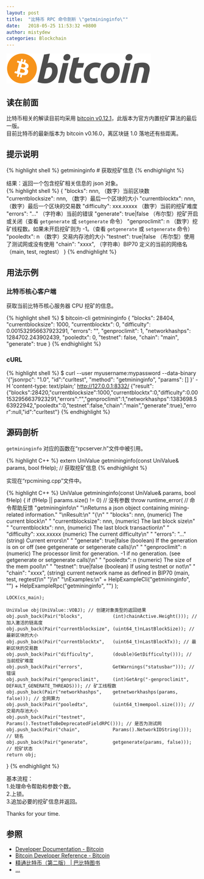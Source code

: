 ```yaml
---
layout: post
title:  "比特币 RPC 命令剖析 \"getmininginfo\""
date:   2018-05-25 11:53:32 +0800
author: mistydew
categories: Blockchain
---
```

![bitcoin](/images/20180504/bitcoin.svg)

## 读在前面
比特币相关的解读目前均采用 [bitcoin v0.12.1](https://github.com/bitcoin/bitcoin/tree/v0.12.1)，此版本为官方内置挖矿算法的最后一版。<br>
目前比特币的最新版本为 bitcoin v0.16.0，离区块链 1.0 落地还有些距离。

## 提示说明

{% highlight shell %}
getmininginfo # 获取挖矿信息
{% endhighlight %}

结果：返回一个包含挖矿相关信息的 json 对象。<br>
{% highlight shell %}
{
  "blocks": nnn,             （数字）当前区块数
  "currentblocksize": nnn,   （数字）最后一个区块的大小
  "currentblocktx": nnn,     （数字）最后一个区块的交易数
  "difficulty": xxx.xxxxx    （数字）当前的挖矿难度
  "errors": "..."          （字符串）当前的错误
  "generate": true|false     （布尔型）挖矿开启或关闭（查看 `getgenerate` 或 `setgenerate` 命令）
  "genproclimit": n          （数字）挖矿线程数。如果未开启挖矿则为 -1。（查看 `getgenerate` 或 `setgenerate` 命令）
  "pooledtx": n              （数字）交易内存池的大小
  "testnet": true|false      （布尔型）使用了测试网或没有使用
  "chain": "xxxx",         （字符串）BIP70 定义的当前的网络名（main, test, regtest）
}
{% endhighlight %}

## 用法示例

### 比特币核心客户端

获取当前比特币核心服务器 CPU 挖矿的信息。

{% highlight shell %}
$ bitcoin-cli getmininginfo
{
  "blocks": 28404,
  "currentblocksize": 1000,
  "currentblocktx": 0,
  "difficulty": 0.001532956637923291,
  "errors": "",
  "genproclimit": 1,
  "networkhashps": 1284702.243902439,
  "pooledtx": 0,
  "testnet": false,
  "chain": "main",
  "generate": true
}
{% endhighlight %}

### cURL

{% highlight shell %}
$ curl --user myusername:mypassword --data-binary '{"jsonrpc": "1.0", "id":"curltest", "method": "getmininginfo", "params": [] }' -H 'content-type: text/plain;' http://127.0.0.1:8332/
{"result":{"blocks":28420,"currentblocksize":1000,"currentblocktx":0,"difficulty":0.001532956637923291,"errors":"","genproclimit":1,"networkhashps":1383698.563922942,"pooledtx":0,"testnet":false,"chain":"main","generate":true},"error":null,"id":"curltest"}
{% endhighlight %}

## 源码剖析
`getmininginfo` 对应的函数在“rpcserver.h”文件中被引用。

{% highlight C++ %}
extern UniValue getmininginfo(const UniValue& params, bool fHelp); // 获取挖矿信息
{% endhighlight %}

实现在“rpcmining.cpp”文件中。

{% highlight C++ %}
UniValue getmininginfo(const UniValue& params, bool fHelp)
{
    if (fHelp || params.size() != 0) // 没有参数
        throw runtime_error( // 命令帮助反馈
            "getmininginfo\n"
            "\nReturns a json object containing mining-related information."
            "\nResult:\n"
            "{\n"
            "  \"blocks\": nnn,             (numeric) The current block\n"
            "  \"currentblocksize\": nnn,   (numeric) The last block size\n"
            "  \"currentblocktx\": nnn,     (numeric) The last block transaction\n"
            "  \"difficulty\": xxx.xxxxx    (numeric) The current difficulty\n"
            "  \"errors\": \"...\"          (string) Current errors\n"
            "  \"generate\": true|false     (boolean) If the generation is on or off (see getgenerate or setgenerate calls)\n"
            "  \"genproclimit\": n          (numeric) The processor limit for generation. -1 if no generation. (see getgenerate or setgenerate calls)\n"
            "  \"pooledtx\": n              (numeric) The size of the mem pool\n"
            "  \"testnet\": true|false      (boolean) If using testnet or not\n"
            "  \"chain\": \"xxxx\",         (string) current network name as defined in BIP70 (main, test, regtest)\n"
            "}\n"
            "\nExamples:\n"
            + HelpExampleCli("getmininginfo", "")
            + HelpExampleRpc("getmininginfo", "")
        );


    LOCK(cs_main);

    UniValue obj(UniValue::VOBJ); // 创建对象类型的返回结果
    obj.push_back(Pair("blocks",           (int)chainActive.Height())); // 加入激活的链高度
    obj.push_back(Pair("currentblocksize", (uint64_t)nLastBlockSize)); // 最新区块的大小
    obj.push_back(Pair("currentblocktx",   (uint64_t)nLastBlockTx)); // 最新区块的交易数
    obj.push_back(Pair("difficulty",       (double)GetDifficulty())); // 当前挖矿难度
    obj.push_back(Pair("errors",           GetWarnings("statusbar"))); // 错误
    obj.push_back(Pair("genproclimit",     (int)GetArg("-genproclimit", DEFAULT_GENERATE_THREADS))); // 矿工线程数
    obj.push_back(Pair("networkhashps",    getnetworkhashps(params, false))); // 全网算力
    obj.push_back(Pair("pooledtx",         (uint64_t)mempool.size())); // 交易内存池大小
    obj.push_back(Pair("testnet",          Params().TestnetToBeDeprecatedFieldRPC())); // 是否为测试网
    obj.push_back(Pair("chain",            Params().NetworkIDString())); // 链名
    obj.push_back(Pair("generate",         getgenerate(params, false))); // 挖矿状态
    return obj;
}
{% endhighlight %}

基本流程：<br>
1.处理命令帮助和参数个数。<br>
2.上锁。<br>
3.追加必要的挖矿信息并返回。

Thanks for your time.

## 参照
* [Developer Documentation - Bitcoin](https://bitcoin.org/en/developer-documentation)
* [Bitcoin Developer Reference - Bitcoin](https://bitcoin.org/en/developer-reference#getmininginfo)
* [精通比特币（第二版） \| 巴比特图书](http://book.8btc.com/masterbitcoin2cn)
* [...](https://github.com/mistydew/blockchain)
